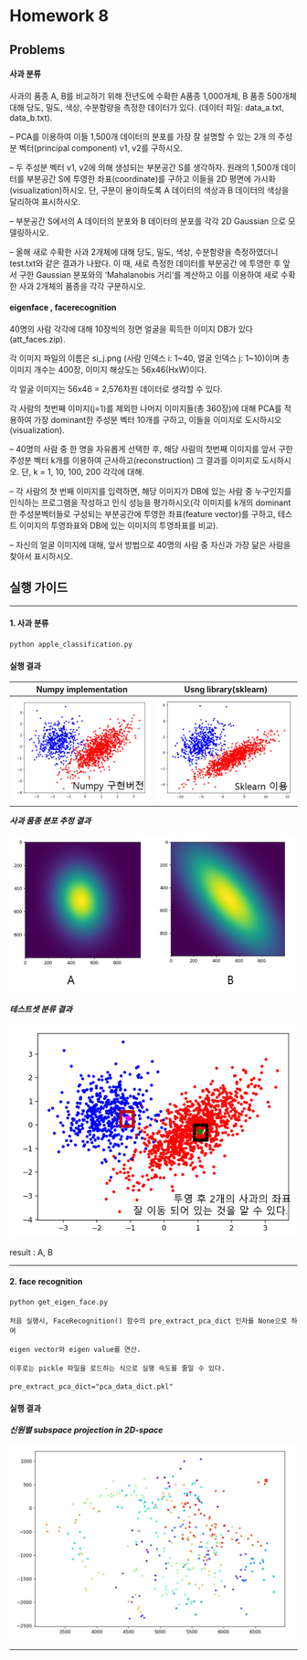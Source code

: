 # Homework 8 

## Problems 

#### 사과 분류 

사과의 품종 A, B를 비교하기 위해 전년도에 수확한 A품종 1,000개체, B 품종 500개체 대해 당도, 밀도, 색상, 수분함량을 측정한 데이터가 있다. (데이터 파일: data_a.txt, data_b.txt).

– PCA를 이용하여 이들 1,500개 데이터의 분포를 가장 잘 설명할 수 있는 2개 의 주성분 벡터(principal component) v1, v2를 구하시오.

– 두 주성분 벡터 v1, v2에 의해 생성되는 부분공간 S를 생각하자. 원래의 1,500개 데이터를 부분공간 S에 투영한 좌표(coordinate)를 구하고 이들을 2D 평면에 가시화(visualization)하시오. 단, 구분이 용이하도록 A 데이터의 색상과 B 데이터의 색상을 달리하여 표시하시오.

– 부분공간 S에서의 A 데이터의 분포와 B 데이터의 분포를 각각 2D Gaussian 으로 모델링하시오.

– 올해 새로 수확한 사과 2개체에 대해 당도, 밀도, 색상, 수분함량을 측정하였더니 test.txt와 같은 결과가 나왔다. 이 때, 새로 측정한 데이터를 부분공간 에 투영한 후 앞서 구한 Gaussian 분포와의 ‘Mahalanobis 거리’를 계산하고 이를 이용하여 새로 수확한 사과 2개체의 품종을 각각 구분하시오.

#### eigenface , facerecognition

40명의 사람 각각에 대해 10장씩의 정면 얼굴을 획득한 이미지 DB가 있다 (att_faces.zip).

각 이미지 파일의 이름은 si_j.png (사람 인덱스 i: 1~40, 얼굴 인덱스 j: 1~10)이며 총 이미지 개수는 400장, 이미지 해상도는 56x46(HxW)이다.

각 얼굴 이미지는 56x46 = 2,576차원 데이터로 생각할 수 있다. 

각 사람의 첫번째 이미지(j=1)를 제외한 나머지 이미지들(총 360장)에 대해 PCA를 적용하여 가장 dominant한 주성분 벡터 10개를 구하고, 이들을 이미지로 도시하시오(visualization).


– 40명의 사람 중 한 명을 자유롭게 선택한 후, 해당 사람의 첫번째 이미지를 앞서 구한 주성분 벡터 k개를 이용하여 근사하고(reconstruction) 그 결과를 이미지로 도시하시오. 단, k = 1, 10, 100, 200 각각에 대해.

– 각 사람의 첫 번째 이미지를 입력하면, 해당 이미지가 DB에 있는 사람 중 누구인지를 인식하는 프로그램을 작성하고 인식 성능을 평가하시오(각 이미지를 k개의 dominant 한 주성분벡터들로 구성되는 부분공간에 투영한 좌표(feature vector)를 구하고, 테스
트 이미지의 투영좌표와 DB에 있는 이미지의 투영좌표를 비교).

– 자신의 얼굴 이미지에 대해, 앞서 방법으로 40명의 사람 중 자신과 가장 닮은 사람을 찾아서 표시하시오.


## 실행 가이드 

------------------------------

#### 1. 사과 분류 

    python apple_classification.py 

#### 실행 결과 

|Numpy implementation|Usng library(sklearn)|
|------|---|
|![numpy_implementation_pca](figs/numpy_implementation_pca.png)|![Sklearn_implementation](figs/sklearn_implementation_pca.png)|

***사과 품종 분포 추정 결과***

![distributions](figs/parameterized_distributions.png)


***테스트셋 분류 결과***

![test_set](figs/testset_result.png)

result : A, B

------------------------------

#### 2. face recognition

    python get_eigen_face.py 

    처음 실행시, FaceRecognition() 함수의 pre_extract_pca_dict 인자를 None으로 하여 

    eigen vector와 eigen value를 연산. 

    이후로는 pickle 파일을 로드하는 식으로 실행 속도를 줄일 수 있다. 

    pre_extract_pca_dict="pca_data_dict.pkl"


#### 실행 결과 


***신원별 subspace projection in 2D-space***

![distributions](figs/subspace_projection_in_2d.JPG)

------------------------------
